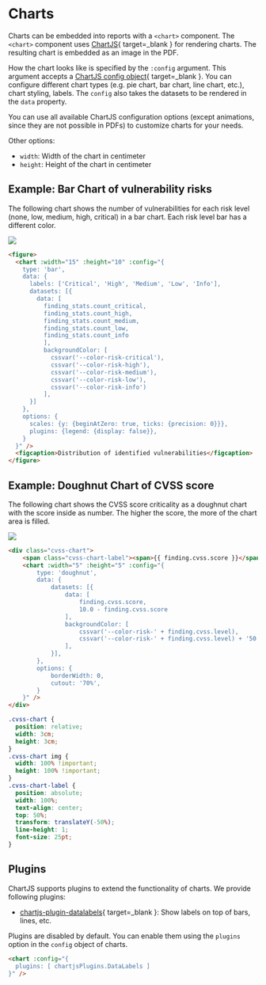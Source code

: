 # Charts
Charts can be embedded into reports with a `<chart>` component.
The `<chart>` component uses [ChartJS](https://www.chartjs.org/docs/latest/){ target=_blank } for rendering charts.
The resulting chart is embedded as an image in the PDF.

How the chart looks like is specified by the `:config` argument. This argument accepts a [ChartJS config object](https://www.chartjs.org/docs/latest/configuration/){ target=_blank }.
You can configure different chart types (e.g. pie chart, bar chart, line chart, etc.), chart styling, labels.
The `config` also takes the datasets to be rendered in the `data` property.

You can use all available ChartJS configuration options (except animations, since they are not possible in PDFs) to customize charts for your needs.

Other options:

* `width`: Width of the chart in centimeter
* `height`: Height of the chart in centimeter

## Example: Bar Chart of vulnerability risks
The following chart shows the number of vulnerabilities for each risk level (none, low, medium, high, critical) in a bar chart.
Each risk level bar has a different color.

![](/images/chart_finding_distribution.png)

```html
<figure>
  <chart :width="15" :height="10" :config="{
    type: 'bar', 
    data: {
      labels: ['Critical', 'High', 'Medium', 'Low', 'Info'],
      datasets: [{
        data: [
          finding_stats.count_critical,
          finding_stats.count_high,
          finding_stats.count_medium,
          finding_stats.count_low,
          finding_stats.count_info
          ],
          backgroundColor: [
            cssvar('--color-risk-critical'), 
            cssvar('--color-risk-high'), 
            cssvar('--color-risk-medium'), 
            cssvar('--color-risk-low'), 
            cssvar('--color-risk-info')
          ],
      }]
    },
    options: {
      scales: {y: {beginAtZero: true, ticks: {precision: 0}}}, 
      plugins: {legend: {display: false}},
    }
  }" />
  <figcaption>Distribution of identified vulnerabilities</figcaption>
</figure>
```


## Example: Doughnut Chart of CVSS score
The following chart shows the CVSS score criticality as a doughnut chart with the score inside as number.
The higher the score, the more of the chart area is filled.

![](/images/chart_cvss.png)

```html
<div class="cvss-chart">
    <span class="cvss-chart-label"><span>{{ finding.cvss.score }}</span></span>
    <chart :width="5" :height="5" :config="{
        type: 'doughnut',
        data: {
            datasets: [{
                data: [
                    finding.cvss.score, 
                    10.0 - finding.cvss.score
                ],
                backgroundColor: [
                    cssvar('--color-risk-' + finding.cvss.level), 
                    cssvar('--color-risk-' + finding.cvss.level) + '50',
                ],
            }],
        },
        options: {
            borderWidth: 0,
            cutout: '70%',
        }
    }" />
</div>
```

```css
.cvss-chart {
  position: relative;
  width: 3cm;
  height: 3cm;
}
.cvss-chart img {
  width: 100% !important;
  height: 100% !important;
}
.cvss-chart-label {
  position: absolute;
  width: 100%;
  text-align: center;
  top: 50%;
  transform: translateY(-50%);
  line-height: 1;
  font-size: 25pt;
}
```


## Plugins
ChartJS supports plugins to extend the functionality of charts. 
We provide following plugins:
* [chartjs-plugin-datalabels](https://chartjs-plugin-datalabels.netlify.app/guide/getting-started.html#configuration){ target=_blank }: Show labels on top of bars, lines, etc.

Plugins are disabled by default. You can enable them using the `plugins` option in the `config` object of charts.

```html 
<chart :config="{
  plugins: [ chartjsPlugins.DataLabels ]
}" />
```
